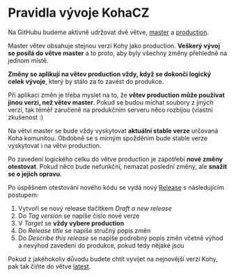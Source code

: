 Pravidla vývoje KohaCZ
=

Na GitHubu budeme aktivně udržovat dvě větve, [master](https://github.com/open-source-knihovna/KohaCZ/tree/master) a [production](https://github.com/open-source-knihovna/KohaCZ/tree/production).

Master větev obsahuje stejnou verzi Kohy jako production. **Veškerý vývoj se posílá do větve master** a to proto, aby byly všechny změny přehledně na jednom místě.

**Změny se aplikují na větev production vždy, když se dokonči logický celek vývoje**, který by stálo za to zavést do produkce. 

Při aplikaci změn je třeba myslet na to, že **větev production může používat jinou verzi, než větev master**. Pokud se budou míchat soubory z jiných verzí, tak téměř zaručeně na produkčním serveru něco rozbijou (vlastní zkušenost :)

Na větvi master se bude vždy vyskytovat **aktuální stable verze** určovaná Koha komunitou. Obdobně se s mírným spožděním bude stable verze vyskytovat i na větvi production.

Po zavedení logického celku do větve production je zapotřebí **nové změny otestovat**. Pokud něco bude nefunkční, nemazat poslední změny, ale **snažit se o jejich opravu**.

Po úspěšném otestování nového kódu se vydá nový [Release](https://github.com/open-source-knihovna/KohaCZ/releases) s následujícím postupem:

1. Vytvoří se nový release tlačítkem *Draft a new release*
2. Do *Tag version* se napíše čislo nové verze
3. V *Target* se **vždy vybere production**
4. Do *Release title* se napíše stručný popis změn
5. Do *Describe this release* se napíše podrobný popis změn včetně výhod a nevýhod zavedení do produkce, pokud tedy nějaké jsou

Pokud z jakéhokoliv důvodu budete chtít vyvíjet na nejnovější verzi Kohy, pak tak čiňte do větve [latest](https://github.com/open-source-knihovna/KohaCZ/tree/latest).
